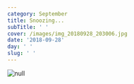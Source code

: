 ```yaml
---
category: September
title: Snoozing...
subTitle: ' '
cover: /images/img_20180928_203006.jpg
date: '2018-09-28'
day: ' '
slug: ' '
---
```

![null](/images/img_20180928_203006.jpg)
